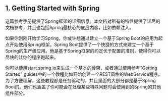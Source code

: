 ## 1. Getting Started with Spring

这篇参考手册提供了Spring框架的详细信息。本文档对所有的特性提供了详尽的文档参考，并且也包括Spring最核心的底层内容，比如依赖注入。

如果你刚刚开始学习Spring，你或许想通过建立一个基于Spring Boot的应用为起点开始使用Spring框架。Spring Boot提供了一个快捷的方式来建立一个基于Spring的生产级应用。他是基于Spring框架的约定优于配置的准则，使得你可以尽快的让你的程序跑起来。

你可以使用start.spring.io来生成一个基本的骨架，或者通过使用参考"Getting Started" guides中的一个教程比如开始创建一个REST风格的WebService程序。为了方便理解，这些教程都是任务驱动的，并且里面的大部分都是基于Spring Boot的。他们也涵盖了你可能会在处理某些特殊问题时会使用到的Spring的其他组件部分。
